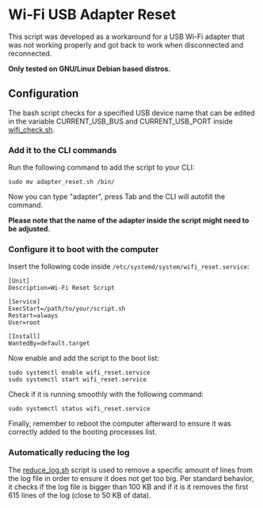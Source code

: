 # Wi-Fi USB Adapter Reset

This script was developed as a workaround for a USB Wi-Fi adapter that was not working properly and got back to work when disconnected and reconnected.

**Only tested on GNU/Linux Debian based distros.**

## Configuration

The bash script checks for a specified USB device name that can be edited in the variable CURRENT_USB_BUS and CURRENT_USB_PORT inside [wifi_check.sh](wifi_check.sh).

### Add it to the CLI commands

Run the following command to add the script to your CLI:

`sudo mv adapter_reset.sh /bin/`

Now you can type "adapter", press Tab and the CLI will autofill the command.

**Please note that the name of the adapter inside the script might need to be adjusted.**

### Configure it to boot with the computer

Insert the following code inside `/etc/systemd/system/wifi_reset.service`:

```
[Unit]
Description=Wi-Fi Reset Script

[Service]
ExecStart=/path/to/your/script.sh
Restart=always
User=root

[Install]
WantedBy=default.target
```

Now enable and add the script to the boot list:

```
sudo systemctl enable wifi_reset.service
sudo systemctl start wifi_reset.service
```

Check if it is running smoothly with the following command:

```
sudo systemctl status wifi_reset.service
```

Finally, remember to reboot the computer afterward to ensure it was correctly added to the booting processes list.


### Automatically reducing the log

The [reduce_log.sh](reduce_log.sh) script is used to remove a specific amount of lines from the log file in order to ensure it does not get too big. Per standard behavior, it checks if the log file is bigger than 100 KB and if it is it removes the first 615 lines of the log (close to 50 KB of data).
